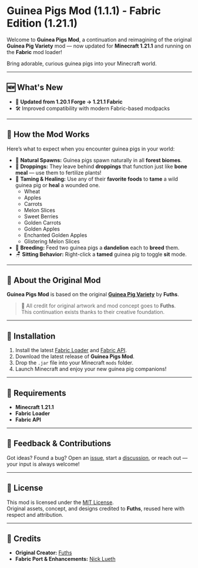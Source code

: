 # Guinea Pigs Mod (1.1.1) - Fabric Edition (1.21.1)

Welcome to **Guinea Pigs Mod**, a continuation and reimagining of the original **Guinea Pig Variety** mod — now updated for **Minecraft 1.21.1** and running on the **Fabric** mod loader!

Bring adorable, curious guinea pigs into your Minecraft world.

---

## 🆕 What's New

- 🔄 **Updated from 1.20.1 Forge → 1.21.1 Fabric**
- 🛠️ Improved compatibility with modern Fabric-based modpacks

---

## 🧠 How the Mod Works

Here’s what to expect when you encounter guinea pigs in your world:

- 🌲 **Natural Spawns:** Guinea pigs spawn naturally in all **forest biomes**.
- 💩 **Droppings:** They leave behind **droppings** that function just like **bone meal** — use them to fertilize plants!
- 🌾 **Taming & Healing:** Use any of their **favorite foods** to **tame** a wild guinea pig or **heal** a wounded one.
  - Wheat
  - Apples
  - Carrots
  - Melon Slices
  - Sweet Berries
  - Golden Carrots
  - Golden Apples
  - Enchanted Golden Apples
  - Glistering Melon Slices
- 🌼 **Breeding:** Feed two guinea pigs a **dandelion** each to **breed** them.
- 🪑 **Sitting Behavior:** Right-click a **tamed** guinea pig to toggle **sit** mode.

---

## 🐹 About the Original Mod

**Guinea Pigs Mod** is based on the original **[Guinea Pig Variety](https://www.curseforge.com/minecraft/mc-mods/guinea-pig-variety)** by **Fuths**.

> 🎨 All credit for original artwork and mod concept goes to **Fuths**.  
> This continuation exists thanks to their creative foundation.

---

## 🚀 Installation

1. Install the latest [Fabric Loader](https://fabricmc.net/use/) and [Fabric API](https://modrinth.com/mod/fabric-api).
2. Download the latest release of **Guinea Pigs Mod**.
3. Drop the `.jar` file into your Minecraft `mods` folder.
4. Launch Minecraft and enjoy your new guinea pig companions!

---

## 🧱 Requirements

- **Minecraft 1.21.1**
- **Fabric Loader**
- **Fabric API**

---

## 💬 Feedback & Contributions

Got ideas? Found a bug?
Open an [issue](#), start a [discussion](#), or reach out — your input is always welcome!

---

## 📄 License

This mod is licensed under the [MIT License](./LICENSE).  
Original assets, concept, and designs credited to **Fuths**, reused here with respect and attribution.

---

## 🙌 Credits

- **Original Creator:** [Fuths](https://www.curseforge.com/members/fuths)
- **Fabric Port & Enhancements:** [Nick Lueth](https://github.com/NickLueth)
